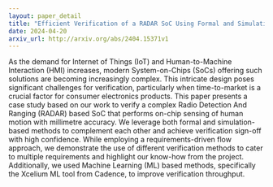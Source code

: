 ```yaml
---
layout: paper_detail
title: "Efficient Verification of a RADAR SoC Using Formal and Simulation-Based Methods"
date: 2024-04-20
arxiv_url: http://arxiv.org/abs/2404.15371v1
---
```


As the demand for Internet of Things (IoT) and Human-to-Machine Interaction (HMI) increases, modern System-on-Chips (SoCs) offering such solutions are becoming increasingly complex. This intricate design poses significant challenges for verification, particularly when time-to-market is a crucial factor for consumer electronics products. This paper presents a case study based on our work to verify a complex Radio Detection And Ranging (RADAR) based SoC that performs on-chip sensing of human motion with millimetre accuracy. We leverage both formal and simulation-based methods to complement each other and achieve verification sign-off with high confidence. While employing a requirements-driven flow approach, we demonstrate the use of different verification methods to cater to multiple requirements and highlight our know-how from the project. Additionally, we used Machine Learning (ML) based methods, specifically the Xcelium ML tool from Cadence, to improve verification throughput.
